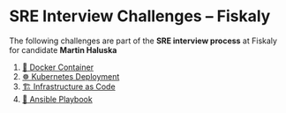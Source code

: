 # SRE Interview Challenges – Fiskaly

The following challenges are part of the **SRE interview process** at Fiskaly for candidate **Martin Haluska**

1. [🐳 Docker Container](https://github.com/pytamce/fiskaly/tree/main/1.Docker%20Container)
2. [☸️ Kubernetes Deployment](https://github.com/pytamce/fiskaly/tree/main/2.Kubernetes%20Deployment)
3. [🏗️ Infrastructure as Code](https://github.com/pytamce/fiskaly/tree/main/3.%20Infrastructure%20as%20Code)
4. [📜 Ansible Playbook](https://github.com/pytamce/fiskaly/tree/main/4.Ansible%20Playbook)
